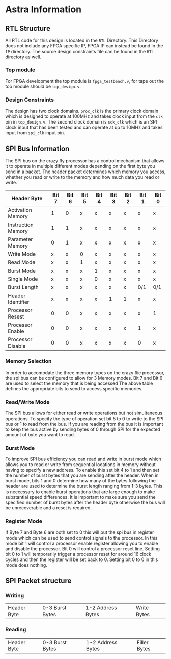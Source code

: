 # Astra Information

## RTL Structure

All RTL code for this design is located in the `RTL` Directory. This Directory does not include any FPGA specific IP, FPGA IP can instead be found in the `IP` directory. The source design constraints file can be found in the `RTL` directory as well.

### Top module

For FPGA development the top module is `fpga_testbench.v`, for tape out the top module should be `top_design.v`.

### Design Constraints

The design has two clock domains. `proc_clk` is the primary clock domain which is designed to operate at 100MHz and takes clock input from the `clk` pin in `top_design.v`. The second clock domain is `sck_clk` which is an SPI clock input that has been tested and can operate at up to 10MHz and takes input from `spi_clk` input pin.

## SPI Bus Information

The SPI bus on the crazy fly processor has a control mechanism that allows it to operate in multiple different modes depending on the first byte you send in a packet. The header packet determines which memory you access, whether you read or write to the memory and how much data you read or write.

| Header Byte        | Bit 7 | Bit 6 | Bit 5 | Bit 4 | Bit 3 | Bit 2 | Bit 1 | Bit 0 |
| ------------------ | ----- | ----- | ----- | ----- | ----- | ----- | ----- | ----- |
| Activation Memory  | 1     | 0     | x     | x     | x     | x     | x     | x     |
| Instruction Memory | 1     | 1     | x     | x     | x     | x     | x     | x     |
| Parameter Memory   | 0     | 1     | x     | x     | x     | x     | x     | x     |
| Write Mode         | x     | x     | 0     | x     | x     | x     | x     | x     |
| Read Mode          | x     | x     | 1     | x     | x     | x     | x     | x     |
| Burst Mode         | x     | x     | x     | 1     | x     | x     | x     | x     |
| Single Mode        | x     | x     | x     | 0     | x     | x     | x     | x     |
| Burst Length       | x     | x     | x     | x     | x     | x     | 0/1   | 0/1   |
| Header Identifier  | x     | x     | x     | x     | 1     | 1     | x     | x     |
| Processor Resest   | 0     | 0     | x     | x     | x     | x     | x     | 1     |
| Processor Enable   | 0     | 0     | x     | x     | x     | x     | 1     | x     |
| Processor Disable  | 0     | 0     | x     | x     | x     | x     | 0     | x     |

### Memory Selection
In order to accomodate the three memory types on the crazy flie processor, the spi bus can be configured to allow for 3 Memory modes. Bit 7 and Bit 6 are used to select the memory that is being accessed The above table defines the appropriate bits to send to access specific memories.

### Read/Write Mode
The SPI bus allows for either read or write operations but not simultaneous operations. To specify the type of operation set bit 5 to 0 to write to the SPI bus or 1 to read from the bus. If you are reading from the bus it is important to keep the bus active by sending bytes of 0 through SPI for the expected amount of byte you want to read.

### Burst Mode
To improve SPI bus efficiency you can read and write in burst mode which allows you to read or write from sequential locations in memory without having to specify a new address. 
To enable this set bit 4 to 1 and then set the number of burst bytes that you are sending after the header. When in burst mode, bits 1 and 0 determine how many of the bytes following the header are used to determine the burst length ranging from 1-3 bytes. 
This is neccessary to enable burst operations that are large enough to make substantial speed differences.
It is important to make sure you send the specified number of burst bytes after the header byte otherwise the bus will be unrecoverable and a reset is required.

### Register Mode
If Byte 7 and Byte 6 are both set to 0 this will put the spi bus in register mode which can be used to send control signals to the processor. 
In this mode bit 1 will control a processor enable register allowing you to enable and disable the processor.
Bit 0 will control a processor reset line. Setting bit 0 to 1 will temporarily trigger a processor reset for around 16 clock cycles and then the register will be set back to 0.
Setting bit 0 to 0 in this mode does nothing.

## SPI Packet structure
### Writing
|             |                 |                   |              |
| ----------- | --------------- | ----------------- | ------------ |
| Header Byte | 0-3 Burst Bytes | 1-2 Address Bytes | Write Bytes  |
### Reading
|             |                 |                   |              |
| ----------- | --------------- | ----------------- | ------------ |
| Header Byte | 0-3 Burst Bytes | 1-2 Address Bytes | Filler Bytes |

